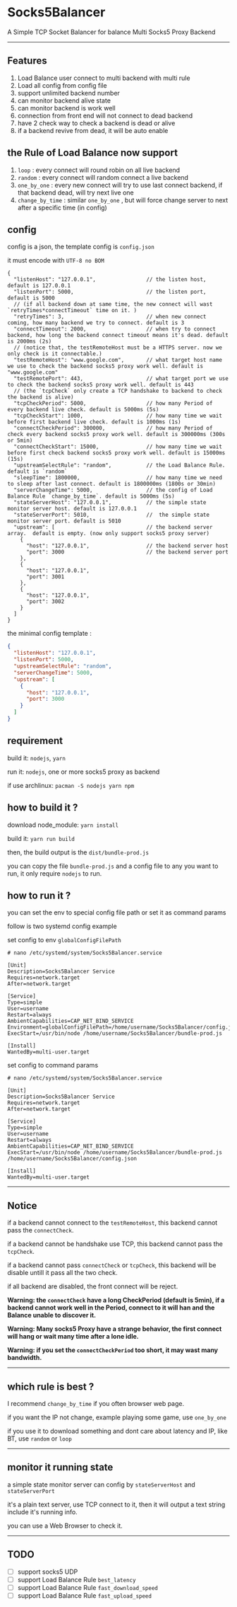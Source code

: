 # Socks5Balancer
A Simple TCP Socket Balancer for balance Multi Socks5 Proxy Backend

---

## Features
1. Load Balance user connect to multi backend with multi rule
1. Load all config from config file
1. support unlimited backend number
1. can monitor backend alive state
1. can monitor backend is work well
1. connection from front end will not connect to dead backend
1. have 2 check way to check a backend is dead or alive
1. if a backend revive from dead, it will be auto enable

## the Rule of Load Balance now support
1. `loop` \: every connect will round robin on all live backend
1. `random` \: every connect will random connect a live backend
1. `one_by_one` \: every new connect will try to use last connect backend, if that backend dead, will try next live one
1. `change_by_time` \: similar `one_by_one` , but will force change server to next after a specific time (in config)

## config
config is a json, the template config is `config.json`

it must encode with `UTF-8 no BOM`

```json5
{
  "listenHost": "127.0.0.1",                // the listen host, default is 127.0.0.1
  "listenPort": 5000,                       // the listen port, default is 5000
  // (if all backend down at same time, the new connect will wast `retryTimes*connectTimeout` time on it. )
  "retryTimes": 3,                          // when new connect coming, how many backend we try to connect. default is 3
  "connectTimeout": 2000,                   // when try to connect backend, how long the backend connect timeout means it's dead. default is 2000ms (2s)
  // (notice that, the testRemoteHost must be a HTTPS server. now we only check is it connectable.)
  "testRemoteHost": "www.google.com",       // what target host name we use to check the backend socks5 proxy work well. default is "www.google.com"
  "testRemotePort": 443,                    // what target port we use to check the backend socks5 proxy work well. default is 443
  // (the `tcpCheck` only create a TCP handshake to backend to check the backend is alive)
  "tcpCheckPeriod": 5000,                   // how many Period of every backend live check. default is 5000ms (5s)
  "tcpCheckStart": 1000,                    // how many time we wait before first backend live check. default is 1000ms (1s)
  "connectCheckPeriod": 300000,             // how many Period of check every backend socks5 proxy work well. default is 300000ms (300s or 5min)
  "connectCheckStart": 15000,               // how many time we wait before first check backend socks5 proxy work well. default is 15000ms (15s)
  "upstreamSelectRule": "random",           // the Load Balance Rule. default is `random`
  "sleepTime": 1800000,                     // how many time we need to sleep after last connect. default is 1800000ms (1800s or 30min)
  "serverChangeTime": 5000,                 // the config of Load Balance Rule `change_by_time`. default is 5000ms (5s)
  "stateServerHost": "127.0.0.1",           // the simple state monitor server host. default is 127.0.0.1
  "stateServerPort": 5010,                  //  the simple state monitor server port. default is 5010
  "upstream": [                             // the backend server array.  default is empty. (now only support socks5 proxy server)
    {
      "host": "127.0.0.1",                  // the backend server host
      "port": 3000                          // the backend server port
    },
    {
      "host": "127.0.0.1",
      "port": 3001
    },
    {
      "host": "127.0.0.1",
      "port": 3002
    }
  ]
}
```

the minimal config template :

```json
{
  "listenHost": "127.0.0.1",
  "listenPort": 5000,
  "upstreamSelectRule": "random",
  "serverChangeTime": 5000,
  "upstream": [
    {
      "host": "127.0.0.1",
      "port": 3000
    }
  ]
}

```

## requirement

build it: `nodejs`, `yarn`

run it: `nodejs`, one or more socks5 proxy as backend

if use archlinux:
`pacman -S nodejs yarn npm`

## how to build it ?

download node_module:
`yarn install`

build it:
`yarn run build`

then, the build output is the `dist/bundle-prod.js`

you can copy the file `bundle-prod.js` and a config file to any you want to run, it only require `nodejs` to run.

## how to run it ?

you can set the env to special config file path or set it as command params

follow is two systemd config example


set config to env `globalConfigFilePath`
```
# nano /etc/systemd/system/Socks5Balancer.service

[Unit]
Description=Socks5Balancer Service
Requires=network.target
After=network.target

[Service]
Type=simple
User=username
Restart=always
AmbientCapabilities=CAP_NET_BIND_SERVICE
Environment=globalConfigFilePath=/home/username/Socks5Balancer/config.json
ExecStart=/usr/bin/node /home/username/Socks5Balancer/bundle-prod.js

[Install]
WantedBy=multi-user.target
```


set config to command params
```
# nano /etc/systemd/system/Socks5Balancer.service

[Unit]
Description=Socks5Balancer Service
Requires=network.target
After=network.target

[Service]
Type=simple
User=username
Restart=always
AmbientCapabilities=CAP_NET_BIND_SERVICE
ExecStart=/usr/bin/node /home/username/Socks5Balancer/bundle-prod.js /home/username/Socks5Balancer/config.json

[Install]
WantedBy=multi-user.target
```


---

## Notice

if a backend cannot connect to the `testRemoteHost`, this backend cannot pass the `connectCheck`.

if a backend cannot be handshake use TCP, this backend cannot pass the `tcpCheck`.

if a backend  cannot pass `connectCheck` or `tcpCheck`, this backend will be disable untill it pass all the two check.

if all backend are disabled, the front connect will be reject.

**Warning: the `connectCheck` have a long CheckPeriod (default is 5min), if a backend cannot work well in the Period, connect to it will han and the Balance unable to discover it.**

**Warning: Many socks5 Proxy have a strange behavior, the first connect will hang or wait many time after a lone idle.**

**Warning: if you set the `connectCheckPeriod` too short, it may wast many bandwidth.**

---

## which rule is best ?

I recommend `change_by_time` if you often browser web page.

if you want the IP not change, example playing some game, use `one_by_one`

if you use it to download something and dont care about latency and IP, like BT, use `random` or `loop`


---

## monitor it running state

a simple state monitor server can config by `stateServerHost` and `stateServerPort`

it's a plain text server, use TCP connect to it, then it will output a text string include it's running info.

you can use a Web Browser to check it.

---

## TODO
- [ ] support socks5 UDP
- [ ] support Load Balance Rule `best_latency`
- [ ] support Load Balance Rule `fast_download_speed`
- [ ] support Load Balance Rule `fast_upload_speed`
